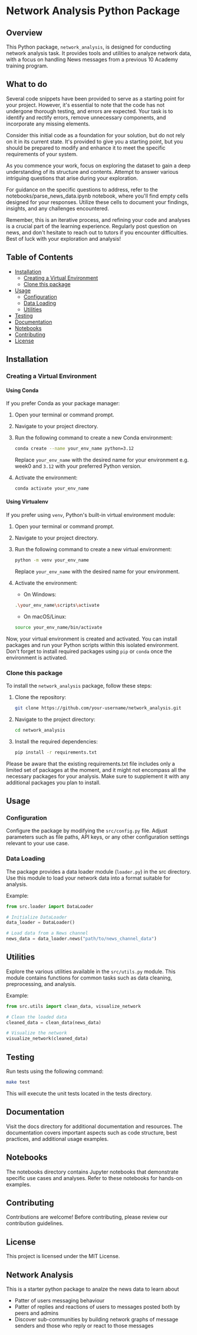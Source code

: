 # Network Analysis Python Package

## Overview

This Python package, `network_analysis`, is designed for conducting network analysis task. It provides tools and utilities to analyze network data, with a focus on handling News messages from a previous 10 Academy training program.

## What to do

Several code snippets have been provided to serve as a starting point for your project. However, it's essential to note that the code has not undergone thorough testing, and errors are expected. Your task is to identify and rectify errors, remove unnecessary components, and incorporate any missing elements.

Consider this initial code as a foundation for your solution, but do not rely on it in its current state. It's provided to give you a starting point, but you should be prepared to modify and enhance it to meet the specific requirements of your system.

As you commence your work, focus on exploring the dataset to gain a deep understanding of its structure and contents. Attempt to answer various intriguing questions that arise during your exploration.

For guidance on the specific questions to address, refer to the notebooks/parse_news_data.ipynb notebook, where you'll find empty cells designed for your responses. Utilize these cells to document your findings, insights, and any challenges encountered.

Remember, this is an iterative process, and refining your code and analyses is a crucial part of the learning experience. Regularly post question on news, and don't hesitate to reach out to tutors if you encounter difficulties. Best of luck with your exploration and analysis!

## Table of Contents

- [Installation](#installation)
  - [Creating a Virtual Environment](#virtual-env)
  - [Clone this package](#clone)
- [Usage](#usage)
  - [Configuration](#configuration)
  - [Data Loading](#data-loading)
  - [Utilities](#utilities)
- [Testing](#testing)
- [Documentation](#documentation)
- [Notebooks](#notebooks)
- [Contributing](#contributing)
- [License](#license)

## Installation

### Creating a Virtual Environment

#### Using Conda

If you prefer Conda as your package manager:

1. Open your terminal or command prompt.

2. Navigate to your project directory.

3. Run the following command to create a new Conda environment:

   ```bash
   conda create --name your_env_name python=3.12
   ```

   Replace `your_env_name` with the desired name for your environment e.g. week0 and `3.12` with your preferred Python version.

4. Activate the environment:

   ```bash
   conda activate your_env_name
   ```

#### Using Virtualenv

If you prefer using `venv`, Python's built-in virtual environment module:

1. Open your terminal or command prompt.

2. Navigate to your project directory.

3. Run the following command to create a new virtual environment:

   ```bash
   python -m venv your_env_name
   ```

   Replace `your_env_name` with the desired name for your environment.

4. Activate the environment:

   - On Windows:

   ```bash
   .\your_env_name\scripts\activate
   ```

   - On macOS/Linux:

   ```bash
   source your_env_name/bin/activate
   ```

Now, your virtual environment is created and activated. You can install packages and run your Python scripts within this isolated environment. Don't forget to install required packages using `pip` or `conda` once the environment is activated.

### Clone this package

To install the `network_analysis` package, follow these steps:

1. Clone the repository:
   ```bash
   git clone https://github.com/your-username/network_analysis.git
   ```
2. Navigate to the project directory:

   ```bash
   cd network_analysis
   ```

3. Install the required dependencies:
   ```bash
   pip install -r requirements.txt
   ```

Please be aware that the existing requirements.txt file includes only a limited set of packages at the moment, and it might not encompass all the necessary packages for your analysis. Make sure to supplement it with any additional packages you plan to install.

## Usage

### Configuration

Configure the package by modifying the `src/config.py` file. Adjust parameters such as file paths, API keys, or any other configuration settings relevant to your use case.

### Data Loading

The package provides a data loader module (`loader.py`) in the src directory. Use this module to load your network data into a format suitable for analysis.

Example:

```python
from src.loader import DataLoader

# Initialize DataLoader
data_loader = DataLoader()

# Load data from a News channel
news_data = data_loader.news("path/to/news_channel_data")
```

## Utilities

Explore the various utilities available in the `src/utils.py` module. This module contains functions for common tasks such as data cleaning, preprocessing, and analysis.

Example:

```python
from src.utils import clean_data, visualize_network

# Clean the loaded data
cleaned_data = clean_data(news_data)

# Visualize the network
visualize_network(cleaned_data)
```

## Testing

Run tests using the following command:

```bash
make test
```

This will execute the unit tests located in the tests directory.

## Documentation

Visit the docs directory for additional documentation and resources. The documentation covers important aspects such as code structure, best practices, and additional usage examples.

## Notebooks

The notebooks directory contains Jupyter notebooks that demonstrate specific use cases and analyses. Refer to these notebooks for hands-on examples.

## Contributing

Contributions are welcome! Before contributing, please review our contribution guidelines.

## License

This project is licensed under the MIT License.

## Network Analysis

This is a starter python package to analze the news data to learn about

- Patter of users messaging behaviour
- Patter of replies and reactions of users to messages posted both by peers and admins
- Discover sub-communities by building network graphs of message senders and those who reply or react to those messages
